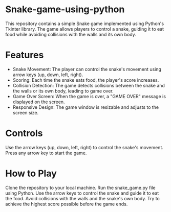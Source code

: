 # Snake-game-using-python
This repository contains a simple Snake game implemented using Python's Tkinter library. The game allows players to control a snake, guiding it to eat food while avoiding collisions with the walls and its own body.
# Features
* Snake Movement: The player can control the snake's movement using arrow keys (up, down, left, right).
* Scoring: Each time the snake eats food, the player's score increases.
* Collision Detection: The game detects collisions between the snake and the walls or its own body, leading to game over.
* Game Over Screen: When the game is over, a "GAME OVER" message is displayed on the screen.
* Responsive Design: The game window is resizable and adjusts to the screen size.

#  Controls
Use the arrow keys (up, down, left, right) to control the snake's movement.
Press any arrow key to start the game.

# How to Play
Clone the repository to your local machine.
Run the snake_game.py file using Python.
Use the arrow keys to control the snake and guide it to eat the food.
Avoid collisions with the walls and the snake's own body.
Try to achieve the highest score possible before the game ends.
